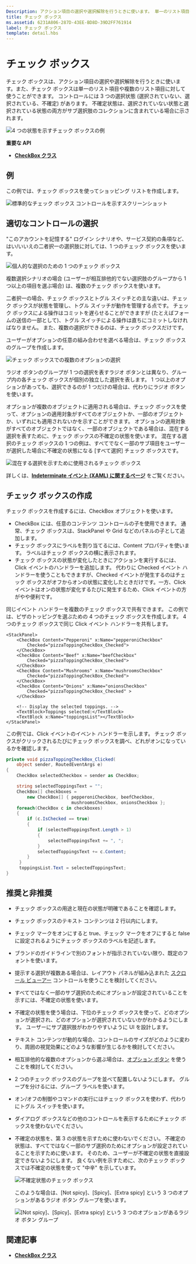 ```yaml
---
Description: アクション項目の選択や選択解除を行うときに使います。 単一のリスト項目や複数のリスト項目に対して使うことができます。
title: チェック ボックス
ms.assetid: 6231A806-287D-43EE-BD8D-39D2FF761914
label: チェック ボックス
template: detail.hbs
---
```

# チェック ボックス

チェック ボックスは、アクション項目の選択や選択解除を行うときに使います。また、チェック ボックスは単一のリスト項目や複数のリスト項目に対して使うことができます。 コントロールには 3 つの選択状態 (選択されていない、選択されている、不確定) があります。 不確定状態は、選択されていない状態と選択されている状態の両方がサブ選択肢のコレクションに含まれている場合に示されます。

![4 つの状態を示すチェック ボックスの例](images/checkboxstates.png)

<span class="sidebar_heading" style="font-weight: bold;">重要な API</span>
-   [**CheckBox クラス**](https://msdn.microsoft.com/library/windows/apps/br209316) 

## 例

この例では、チェック ボックスを使ってショッピング リストを作成します。

![標準的なチェック ボックス コントロールを示すスクリーンショット](images/CheckBox_Standard.png)

## <a name="is-this-the-right-control"></a>適切なコントロールの選択

"このアカウントを記憶する" ログイン シナリオや、サービス契約の条項など、 はい/いいえの二者択一の選択肢に対しては、1 つのチェック ボックスを使います。

![個人的な選択のための 1 つのチェック ボックス](images/checkbox1.png)

複数選択シナリオの場合 (ユーザーが相互排他的でない選択肢のグループから 1 つ以上の項目を選ぶ場合) は、複数のチェック ボックスを使います。

二者択一の場合、チェック ボックスとトグル スイッチとの主な違いは、チェック ボックスが状態を管理し、トグル スイッチが動作を管理する点です。 チェック ボックスによる操作はコミットを遅らせることができますが (たとえばフォームの送信の一部として)、トグル スイッチによる操作は直ちにコミットしなければなりません。 また、複数の選択ができるのは、チェック ボックスだけです。

ユーザーがオプションの任意の組み合わせを選べる場合は、チェック ボックスのグループを作成します。

![チェック ボックスでの複数のオプションの選択](images/checkbox2.png)

ラジオ ボタンのグループが 1 つの選択を表すラジオ ボタンとは異なり、グループ内の各チェック ボックスが個別の独立した選択を表します。 1 つ以上のオプションがあっても、選択できるのが 1 つだけの場合は、代わりにラジオ ボタンを使います。

オプションが複数のオブジェクトに適用される場合は、チェック ボックスを使って、オプションの適用対象がすべてのオブジェクトか、一部のオブジェクトか、いずれにも適用されないかを示すことができます。 オプションの適用対象がすべてのオブジェクトではなく、一部のオブジェクトである場合は、混在する選択を表すために、チェック ボックスの不確定の状態を使います。 混在する選択のチェック ボックスの 1 つの例は、すべてでなく一部のサブ項目をユーザーが選択した場合に不確定の状態になる [すべて選択] チェック ボックスです。

![混在する選択を示すために使用されるチェック ボックス](images/checkbox3.png)

詳しくは、[**Indeterminate イベント (XAML) に関するページ**](https://msdn.microsoft.com/library/windows/apps/br209797) をご覧ください。

## チェック ボックスの作成

チェック ボックスを作成するには、CheckBox オブジェクトを使います。 
-   CheckBox には、任意のコンテンツ コントロールの子を使用できます。 通常、チェック ボックスは、StackPanel や Grid などのパネルの子として追加します。 
-   チェック ボックスにラベルを割り当てるには、Content プロパティを使います。 ラベルはチェック ボックスの横に表示されます。 
-   チェック ボックスの状態が変化したときにアクションを実行するには、Click イベントのハンドラーを追加します。 代わりに Checked イベント ハンドラーを使うこともできますが、Checked イベントが発生するのはチェック ボックスがオフからオンの状態に変化したときだけです。一方、Click イベントはオンの状態が変化するたびに発生するため、Click イベントの方がやや便利です。 

同じイベント ハンドラーを複数のチェック ボックスで共有できます。 
この例では、ピザのトッピングを選ぶための 4 つのチェック ボックスを作成します。 4 つのチェック ボックスで同じ Click イベント ハンドラーを共有します。 



```XAML
<StackPanel>
    <CheckBox Content="Pepperoni" x:Name="pepperoniCheckbox" 
        Checked="pizzaToppingCheckBox_Checked">
    </CheckBox>
    <CheckBox Content="Beef" x:Name="beefCheckbox" 
        Checked="pizzaToppingCheckBox_Checked">
    </CheckBox>
    <CheckBox Content="Mushrooms" x:Name="mushroomsCheckbox"
        Checked="pizzaToppingCheckBox_Checked">
    </CheckBox>
    <CheckBox Content="Onions" x:Name="onionsCheckbox"
        Checked="pizzaToppingCheckBox_Checked" >
    </CheckBox>

    <!-- Display the selected toppings. -->
    <TextBlock>Toppings selected:</TextBlock>
    <TextBlock x:Name="toppingsList"></TextBlock>
</StackPanel>
```

この例では、Click イベントのイベント ハンドラーを示します。 チェック ボックスがクリックされるたびにチェック ボックスを調べ、どれがオンになっているかを確認します。

```C#
private void pizzaToppingCheckBox_Clicked(
    object sender, RoutedEventArgs e)
{
    CheckBox selectedCheckbox = sender as CheckBox;

    string selectedToppingsText = "";
    CheckBox[] checkboxes = 
        new CheckBox[] { pepperoniCheckbox, beefCheckbox, 
                         mushroomsCheckbox, onionsCheckbox };
    foreach(CheckBox c in checkboxes)
    {
        if (c.IsChecked == true)
        {
            if (selectedToppingsText.Length > 1)
            {
                selectedToppingsText += ", ";
            }
            selectedToppingsText += c.Content;
        }
     }
     toppingsList.Text = selectedToppingsText;
}
```



## <a name="dos-and-donts"></a>推奨と非推奨 

-   チェック ボックスの用途と現在の状態が明確であることを確認します。
-   チェック ボックスのテキスト コンテンツは 2 行以内にします。
-   チェック マークをオンにすると true、チェック マークをオフにすると false に設定されるようにチェック ボックスのラベルを記述します。
-   ブランドのガイドラインで別のフォントが指示されていない限り、既定のフォントを使います。
-   提示する選択が複数ある場合は、レイアウト パネルが組み込まれた [スクロール ビューアー](scroll-controls.md) コントロールを使うことを検討してください。
-   すべてではなく一部のサブ選択のためにオプションが設定されていることを示すには、不確定の状態を使います。
-   不確定の状態を使う場合は、下位のチェック ボックスを使って、どのオプションが選択され、どのオプションが選択されていないかがわかるようにします。 ユーザーにサブ選択肢がわかりやすいように UI を設計します。
-   テキスト コンテンツが動的な場合、コントロールのサイズがどのように変わり、周囲の視覚効果にどのような影響が生じるかを検討してください。
-   相互排他的な複数のオプションから選ぶ場合は、[オプション ボタン](radio-button.md) を使うことを検討してください。
-   2 つのチェック ボックスのグループを並べて配置しないようにします。 グループを分けるには、グループ ラベルを使います。
-   オン/オフの制御やコマンドの実行にはチェック ボックスを使わず、代わりにトグル スイッチを使います。
-   ダイアログ ボックスなどの他のコントロールを表示するためにチェック ボックスを使わないでください。
-   不確定の状態を、第 3 の状態を示すために使わないでください。 不確定の状態は、すべてではなく一部のサブ選択のためにオプションが設定されていることを示すために使います。 そのため、ユーザーが不確定の状態を直接設定できないようにします。 良くない例を示すために、次のチェック ボックスでは不確定の状態を使って "中辛" を示しています。

    ![不確定状態のチェック ボックス](images/checkbox4_spicy.png)

    このような場合は、[Not spicy]、[Spicy]、[Extra spicy] という 3 つのオプションがあるラジオ ボタン グループを使います。

    ![[Not spicy]、[Spicy]、[Extra spicy] という 3 つのオプションがあるラジオ ボタン グループ](images/spicyoptions.png)


## 関連記事

-   [**CheckBox クラス**](https://msdn.microsoft.com/library/windows/apps/br209316) 




<!--HONumber=Mar16_HO1-->


